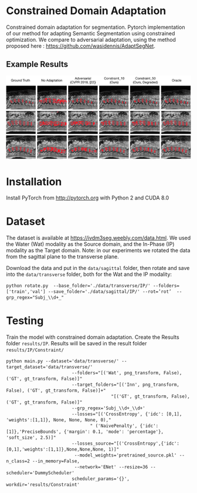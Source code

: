 # Constrained Domain Adaptation
Constrained domain adaptation for segmentation.
Pytorch implementation of our method for adapting Semantic Segmentation using constrained optimization. We compare to adversarial adaptation, using the method proposed here : https://github.com/wasidennis/AdaptSegNet.

## Example Results

![](Compare_Segmentations.png)

# Installation
Install PyTorch from http://pytorch.org with Python 2 and CUDA 8.0

# Dataset
The dataset is available at https://ivdm3seg.weebly.com/data.html. We used the Water (Wat) modality as the Source domain, and the In-Phase (IP) modality as the Target domain. Note: in our experiments we rotated the data from the sagittal plane to the transverse plane.

Download the data and put in the `data/sagittal` folder, then rotate and save into the `data/transverse` folder, both for the Wat and the IP modality:

```
python rotate.py  --base_folder='./data/transverse/IP/' --folders=['train','val'] --save_folder='./data/sagittal/IP/' --rot=’rot’  --grp_regex="Subj_\\d+_"
```

# Testing

Train the model with constrained domain adaptation. Create the Results folder `results/IP`. Results will be saved in the result folder `results/IP/Constraint/`
```
python main.py --dataset='data/transverse/' --target_dataset='data/transverse/' 
                         --folders="[('Wat', png_transform, False), ('GT', gt_transform, False)]"
                         --target_folders="[('Inn', png_transform, False), ('GT', gt_transform, False)]+"
                                        "[('GT', gt_transform, False), ('GT', gt_transform, False)]"
                         --grp_regex='Subj_\\d+_\\d+'
                         --losses="[('CrossEntropy', {'idc': [0,1], 'weights':[1,1]}, None, None, None, 0),"
                                " ('NaivePenalty', {'idc': [1]},'PreciseBounds', {'margin': 0.1, 'mode': 'percentage'}, 'soft_size', 2.5)]"
                         --losses_source="[('CrossEntropy',{'idc': [0,1],'weights':[1,1]},None,None,None, 1)]"
                          --model_weights='pretrained_source.pkl' --n_class=2 --in_memory=False, 
                          --network='ENet' --resize=36 --scheduler='DummyScheduler' 
                         scheduler_params='{}', workdir='results/Constraint'
```
